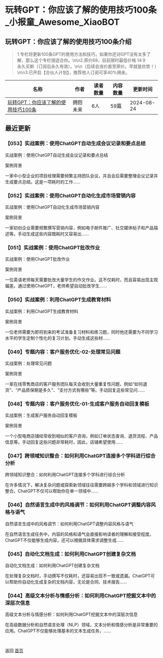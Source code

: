 # 玩转GPT：你应该了解的使用技巧100条_小报童_Awesome_XiaoBOT

## 玩转GPT：你应该了解的使用技巧100条介绍
> 1.专栏将更新100条GPT的使用方法和技巧，如果你还对GPT没有太多了解，那么这个专栏很适合你。\n\n2.原价69，目前限时最低价格 14.9  
永久买断（订阅后永久有效）。\n\n（后续会涨价直至原价，早就是优势！）\n\n3.已开启【合伙人计划】，推荐他人订阅可享40%佣金。  
  


|名称|作者|读者数量|内容数量|更新时间|
|---|---|---|---|---|
|[玩转GPT：你应该了解的使用技巧100条](https://xiaobot.net/p/learnzone?refer=0b133df9-27dc-423b-8101-639049001c13)|拥抱未来|6人|59篇|2024-08-24|

## 最近更新
### 【053】实战案例：使用ChatGPT自动生成会议记录和要点总结

实战案例：使用ChatGPT自动生成会议记录和要点总结

案例背景

一家中小型企业的项目经理需要频繁主持团队会议，并且会后需要整理会议记录并生成要点总结。这是一项耗时的工作......

### 【052】实战案例：使用ChatGPT自动化生成市场营销内容

实战案例：使用ChatGPT自动化生成市场营销内容

案例背景

一家初创企业需要频繁撰写营销内容，例如电子邮件推广、社交媒体帖子和产品描述等。手动生成这些内容既耗时又容易出......

### 【051】实战案例：使用ChatGPT批改作业

实战案例：使用ChatGPT批改作业

案例背景

一位英语老师每天需要批改大量学生的作文作业。这不仅耗时，而且容易出现主观偏差。通过使用ChatGPT，老师希望自动批改学生......

### 【050】实战案例：利用ChatGPT生成教育材料

实战案例：利用ChatGPT生成教育材料

案例背景

一位老师需要为即将到来的考试准备复习材料和练习题，同时他还需要为不同学习水平的学生定制个性化的复习计划。手动生成这些材......

### 【049】专题内容：客户服务优化-02-处理常见问题

实战案例：处理常见问题

案例背景

一家在线零售商店的客户服务团队每天会收到大量重复性问题，例如“如何退货”、“产品质保期是多久”、“支付方式有哪些”等。手动回复这些常见问......

### 【048】专题内容：客户服务优化-01-生成客户服务自动回复模板

实战案例：生成客户服务自动回复模板

案例背景

一个小型电商店铺经常收到相似的客户咨询，例如订单状态查询、退货流程、产品信息等。手动回复这些问题非常耗时，因此，店铺希望使用......

### 【047】跨领域知识整合：如何利用ChatGPT连接多个学科进行综合分析

跨领域知识整合：如何利用ChatGPT连接多个学科进行综合分析

在许多情况下，解决复杂问题或探索新领域往往需要跨越多个学科和领域进行知识整合。ChatGPT不仅可以帮助你在单一领域中......

### 【046】自然语言生成中的风格调节：如何利用ChatGPT调整内容风格与语气

自然语言生成中的风格调节：如何利用ChatGPT调整内容风格与语气

在自然语言生成任务中，内容的风格和语气会直接影响读者的理解和接受程度。ChatGPT不仅能够生成内容，还可以根据具体需求调整生成......

### 【045】自动化文档生成：如何利用ChatGPT创建复杂文档

自动化文档生成：如何利用ChatGPT创建复杂文档

在处理复杂文档时，手动撰写不仅耗时，还容易出现不一致或遗漏。ChatGPT可以帮助你自动化生成复杂的文档内容，无论是合同、技术报告......

### 【044】高级文本分析与情感分析：如何利用ChatGPT挖掘文本中的深层次信息

高级文本分析与情感分析：如何利用ChatGPT挖掘文本中的深层次信息

在高级数据分析和自然语言处理（NLP）领域，文本分析和情感分析是非常重要的应用。ChatGPT不仅能够处理基本的文本生成任务，......


<a href="https://github.com/Reno9527/awesome-xiaobot" style="color: white; text-decoration: none;">awesome-xiaobot</a>

返回 [首页](../README.md)
